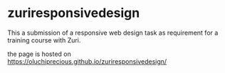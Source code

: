 # zuriresponsivedesign
This a submission of a responsive web design task as requirement for a training course with Zuri.

the page is hosted on https://oluchiprecious.github.io/zuriresponsivedesign/
